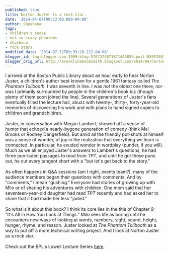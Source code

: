 ```yaml
---
published: true
title: Norton Juster is a rock star.
date: '2014-04-07T09:23:00.000-04:00'
author: Shoshana
tags:
- children's books
- not-so-scary phantoms
- shoshana
- rock stars
modified_date: '2014-07-22T09:33:28.212-04:00'
blogger_id: tag:blogger.com,1999:blog-5767374071871443859.post-889570838001067816
blogger_orig_url: http://brooklinebooksmith.blogspot.com/2014/04/norton-juster-is-rock-star.html
---
```


I arrived at the Boston Public Library about an hour early to hear Norton Juster, a children's author best known for a gentle 1961 fantasy called <i>The Phantom Tollbooth</i>. I was seventh in line. I was <i>not</i> the oldest one there, nor was I primarily surrounded by people in the children's book biz (though plenty of them soon joined the line). Several generations of Juster's fans eventually filled the lecture hall, abuzz with twenty-, thirty-, forty-year-old memories of discovering his work and with plans to hand signed copies to children and grandchildren.<br /><br /><a class="thickbox initThickbox-processed" href="http://images.indiebound.com/378/820/9780394820378.jpg" rel="field_image_cache_0" style="clear: right; float: right; margin-bottom: 1em; margin-left: 1em;" title="The Phantom Tollbooth"><img src="http://images.booksense.com/images/books/378/820/FC9780394820378.JPG" title="" /></a>Juster, in conversation with Megan Lambert, showed off a sense of humor that echoed a nearly-bygone generation of comedy (think Mel Brooks or Rodney Dangerfield). But amid all the friendly pot-shots at himself was a sense of wonder, of joy in the realization that everything we learn is connected. In particular, he exuded wonder in wordplay (punder, if you will). Much as we all enjoyed Juster's answers to Lambert's questions, he had three pun-laden passages to read from <i>TPT</i>, and until he got those puns out, he cut every tangent short with a "but let's get back to the story." <br /><br />As often happens in Q&amp;A sessions (am I right, events team?), many of the audience members began their questions with comments. And by "comments," I mean "gushing." Everyone had stories of growing up with Milo or of sharing his adventures with children. One mom said that her seventeen-year-old daughter had read <i>TPT</i> recently and had asked her to share that it had made her less "jaded."<br /><br />So what is it about this book? I think its core lies in the title of Chapter 9: "It's All in How You Look at Things." Milo sees life as boring until he encounters new ways of looking at words, numbers, sight, sound, height, hunger, rhyme, and reason. Juster looked at <i>The Phantom Tollbooth</i> as a way to put off a more technical writing project. And I look at Norton Juster as a rock star.<br /><br />Check out the BPL's Lowell Lecture Series <a href="http://www.bpl.org/programs/lowell/">here</a>. 